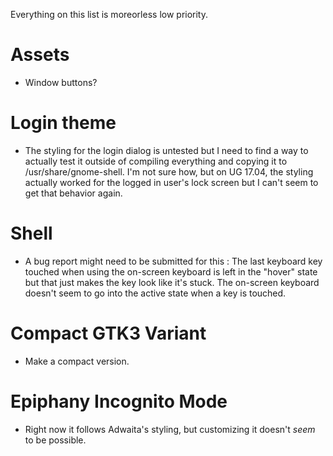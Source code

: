 Everything on this list is moreorless low priority.

# Assets
- Window buttons?

# Login theme
- The styling for the login dialog is untested but I need to find a way to actually test it outside of compiling everything and copying it to /usr/share/gnome-shell. I'm not sure how, but on UG 17.04, the styling actually worked for the logged in user's lock screen but I can't seem to get that behavior again.

# Shell
- A bug report might need to be submitted for this : The last keyboard key touched when using the on-screen keyboard is left in the "hover" state but that just makes the key look like it's stuck. The on-screen keyboard doesn't seem to go into the active state when a key is touched.

# Compact GTK3 Variant
- Make a compact version.

# Epiphany Incognito Mode
- Right now it follows Adwaita's styling, but customizing it doesn't _seem_ to be possible.
